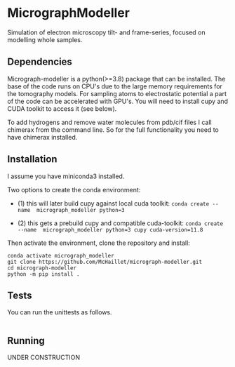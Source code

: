 # MicrographModeller
Simulation of electron microscopy tilt- and frame-series, focused on modelling whole samples.

## Dependencies

Micrograph-modeller is a python(>=3.8) package that can be installed. The base of the code runs on CPU's due to the 
large memory requirements for the tomography models. For sampling atoms to electrostatic potential a part of the 
code can be accelerated with GPU's. You will need to install cupy and CUDA toolkit to access it (see below).

To add hydrogens and remove water molecules from pdb/cif files I call chimerax from the command line. So for the 
full functionality you need to have chimerax installed.

## Installation

I assume you have miniconda3 installed.

Two options to create the conda environment:

- (1) this will later build cupy against local cuda toolkit: `conda create --name 
  micrograph_modeller python=3`

- (2) this gets a prebuild cupy and compatible cuda-toolkit: `conda create --name 
  micrograph_modeller python=3 cupy cuda-version=11.8`

Then activate the environment, clone the repository and install:

```commandline
conda activate micrograph_modeller
git clone https://github.com/McHaillet/micrograph-modeller.git
cd micrograph-modeller
python -m pip install .
```

## Tests

You can run the unittests as follows.

```commandline

```

## Running

UNDER CONSTRUCTION
